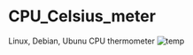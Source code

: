 # CPU_Celsius_meter
Linux, Debian, Ubunu CPU thermometer
![temp](https://user-images.githubusercontent.com/88327884/155215058-aa4da8b1-e7ec-411b-a6f1-31717537e810.png)
